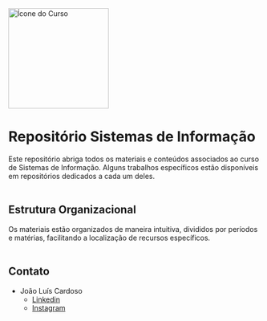 <img src="https://github.com/JoaoLuisC/IF-SUL-DE-MINAS/assets/103074041/e1343a8f-1ec2-4e17-a55e-4e2c0b45be72" alt="Ícone do Curso" width="200"/>

# Repositório Sistemas de Informação

Este repositório abriga todos os materiais e conteúdos associados ao curso de Sistemas de Informação. Alguns trabalhos específicos estão disponíveis em repositórios dedicados a cada um deles.
<br>
<br>
## Estrutura Organizacional

Os materiais estão organizados de maneira intuitiva, divididos por períodos e matérias, facilitando a localização de recursos específicos.
<br>
<br>
## Contato

- João Luís Cardoso
  - [Linkedin](https://www.linkedin.com/in/JoaoLuisCardoso/)
  - [Instagram](https://www.instagram.com/cardoso.joaoluis/)
